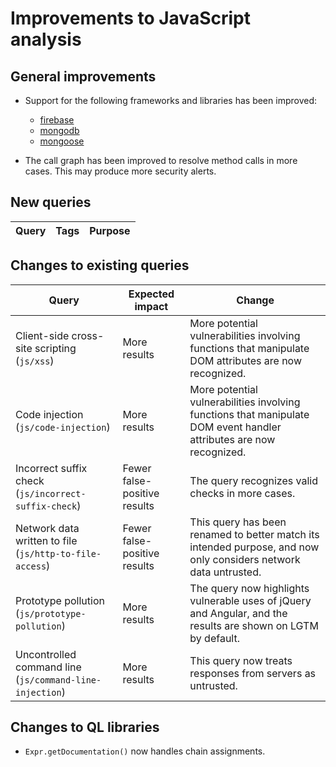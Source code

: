 # Improvements to JavaScript analysis

## General improvements

* Support for the following frameworks and libraries has been improved:
  - [firebase](https://www.npmjs.com/package/firebase)
  - [mongodb](https://www.npmjs.com/package/mongodb)
  - [mongoose](https://www.npmjs.com/package/mongoose)

* The call graph has been improved to resolve method calls in more cases. This may produce more security alerts.

## New queries

| **Query**                                                                 | **Tags**                                                          | **Purpose**                                                                                                                                                                            |
|---------------------------------------------------------------------------|-------------------------------------------------------------------|----------------------------------------------------------------------------------------------------------------------------------------------------------------------------------------|


## Changes to existing queries

| **Query**                      | **Expected impact**          | **Change**                                                                |
|--------------------------------|------------------------------|---------------------------------------------------------------------------|
| Client-side cross-site scripting (`js/xss`) | More results | More potential vulnerabilities involving functions that manipulate DOM attributes are now recognized. |
| Code injection (`js/code-injection`) | More results | More potential vulnerabilities involving functions that manipulate DOM event handler attributes are now recognized. |
| Incorrect suffix check (`js/incorrect-suffix-check`) | Fewer false-positive results | The query recognizes valid checks in more cases. 
| Network data written to file (`js/http-to-file-access`) | Fewer false-positive results | This query has been renamed to better match its intended purpose, and now only considers network data untrusted. | 
| Prototype pollution (`js/prototype-pollution`) | More results | The query now highlights vulnerable uses of jQuery and Angular, and the results are shown on LGTM by default. |
| Uncontrolled command line (`js/command-line-injection`) | More results | This query now treats responses from servers as untrusted. |

## Changes to QL libraries

* `Expr.getDocumentation()` now handles chain assignments.
